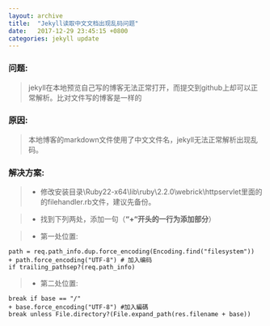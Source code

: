 ```yaml
---
layout: archive
title:  "Jekyll读取中文文档出现乱码问题"
date:   2017-12-29 23:45:15 +0800
categories: jekyll update
---
```

### 问题:
> jekyll在本地预览自己写的博客无法正常打开，而提交到github上却可以正常解析。比对文件写的博客是一样的

### 原因:
> 本地博客的markdown文件使用了中文文件名，jekyll无法正常解析出现乱码。 

### 解决方案:
> -  修改安装目录\Ruby22-x64\lib\ruby\2.2.0\webrick\httpservlet里面的的filehandler.rb文件，建议先备份。

> - 找到下列两处，添加一句（**“+“开头的一行为添加部分**）

> - 第一处位置:

    path = req.path_info.dup.force_encoding(Encoding.find("filesystem"))
    + path.force_encoding("UTF-8") # 加入编码
    if trailing_pathsep?(req.path_info)

> - 第二处位置:

    break if base == "/"
    + base.force_encoding("UTF-8") #加入編碼
    break unless File.directory?(File.expand_path(res.filename + base))


